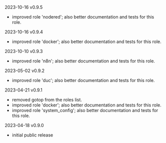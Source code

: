 2023-10-16 v0.9.5
  - improved role 'nodered'; also better documentation and tests for this role.

2023-10-16 v0.9.4
  - improved role 'docker'; also better documentation and tests for this role.

2023-10-10 v0.9.3
  - improved role 'n8n'; also better documentation and tests for this role.

2023-05-02 v0.9.2
  - improved role 'duc'; also better documentation and tests for this role.

2023-04-21 v0.9.1
  - removed gotop from the roles list.
  - improved role 'docker'; also better documentation and tests for this role.
  - improved role 'system_config'; also better documentation and tests for this role.

2023-04-18 v0.9.0
  - initial public release
